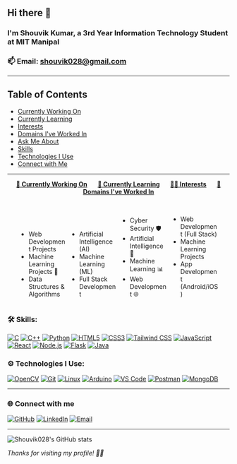 ## Hi there 👋

### I'm **Shouvik Kumar**, a 3rd Year Information Technology Student at **MIT Manipal** 
### 📫 **Email:** [shouvik028@gmail.com](mailto:shouvik028@gmail.com)
---

## Table of Contents
- [Currently Working On](#-im-currently-working-on)
- [Currently Learning](#-im-currently-learning)
- [Interests](#-interests)
- [Domains I've Worked In](#-domains-ive-worked-in)
- [Ask Me About](#-ask-me-about)
- [Skills](#-skills)
- [Technologies I Use](#-technologies-i-use)
- [Connect with Me](#-connect-with-me)

---
<div align="center">

<u><b>🔭 Currently Working On</b></u> &nbsp;&nbsp;&nbsp;&nbsp;
<u><b>🌱 Currently Learning</b></u> &nbsp;&nbsp;&nbsp;&nbsp;
<u><b>👨‍💻 Interests</b></u> &nbsp;&nbsp;&nbsp;&nbsp;
<u><b>🚀 Domains I've Worked In</b></u>  
<br>

<span align="left" style="display:inline-block; width: 22%;">
<ul>
  <li>Web Development Projects</li>
  <li>Machine Learning Projects 🧠</li>
  <li>Data Structures & Algorithms</li>
</ul>
</span>

<span align="left" style="display:inline-block; width: 22%;">
<ul>
  <li>Artificial Intelligence (AI)</li>
  <li>Machine Learning (ML)</li>
  <li>Full Stack Development</li>
</ul>
</span>

<span align="left" style="display:inline-block; width: 22%;">
<ul>
  <li>Cyber Security 🛡️</li>
  <li>Artificial Intelligence 🤖</li>
  <li>Machine Learning 📊</li>
  <li>Web Development 🌐</li>
</ul>
</span>

<span align="left" style="display:inline-block; width: 22%;">
<ul>
  <li>Web Development (Full Stack)</li>
  <li>Machine Learning Projects</li>
  <li>App Development (Android/iOS)</li>
</ul>
</span>

</div>

### 🛠️ Skills:

[![C](https://img.shields.io/badge/C-00599C?style=for-the-badge&logo=c&logoColor=white)](https://en.wikipedia.org/wiki/C_(programming_language))
[![C++](https://img.shields.io/badge/C++-00599C?style=for-the-badge&logo=c%2B%2B&logoColor=white)](https://isocpp.org/)
[![Python](https://img.shields.io/badge/Python-3776AB?style=for-the-badge&logo=python&logoColor=white)](https://python.org)
[![HTML5](https://img.shields.io/badge/HTML5-E34F26?style=for-the-badge&logo=html5&logoColor=white)](https://developer.mozilla.org/en-US/docs/Web/Guide/HTML/HTML5)
[![CSS3](https://img.shields.io/badge/CSS3-1572B6?style=for-the-badge&logo=css3&logoColor=white)](https://developer.mozilla.org/en-US/docs/Web/CSS)
[![Tailwind CSS](https://img.shields.io/badge/Tailwind_CSS-06B6D4?style=for-the-badge&logo=tailwind-css&logoColor=white)](https://tailwindcss.com/)
[![JavaScript](https://img.shields.io/badge/JavaScript-F7DF1E?style=for-the-badge&logo=javascript&logoColor=black)](https://developer.mozilla.org/en-US/docs/Web/JavaScript)
[![React](https://img.shields.io/badge/React-20232A?style=for-the-badge&logo=react&logoColor=61DAFB)](https://reactjs.org/)
[![Node.js](https://img.shields.io/badge/Node.js-339933?style=for-the-badge&logo=nodedotjs&logoColor=white)](https://nodejs.org/)
[![Flask](https://img.shields.io/badge/Flask-000000?style=for-the-badge&logo=flask&logoColor=white)](https://flask.palletsprojects.com/)
[![Java](https://img.shields.io/badge/Java-007396?style=for-the-badge&logo=java&logoColor=white)](https://www.java.com/)

### ⚙️ Technologies I Use:

[![OpenCV](https://img.shields.io/badge/OpenCV-5C3EE8?style=for-the-badge&logo=opencv&logoColor=white)](https://opencv.org/)
[![Git](https://img.shields.io/badge/Git-F05032?style=for-the-badge&logo=git&logoColor=white)](https://git-scm.com/)
[![Linux](https://img.shields.io/badge/Linux-FCC624?style=for-the-badge&logo=linux&logoColor=black)](https://www.linux.org/)
[![Arduino](https://img.shields.io/badge/Arduino-00979D?style=for-the-badge&logo=arduino&logoColor=white)](https://www.arduino.cc/)
[![VS Code](https://img.shields.io/badge/VS_Code-007ACC?style=for-the-badge&logo=visual-studio-code&logoColor=white)](https://code.visualstudio.com/)
[![Postman](https://img.shields.io/badge/Postman-FF6C37?style=for-the-badge&logo=postman&logoColor=white)](https://www.postman.com/)
[![MongoDB](https://img.shields.io/badge/MongoDB-47A248?style=for-the-badge&logo=mongodb&logoColor=white)](https://www.mongodb.com/)

---

### 🌐 Connect with me

[![GitHub](https://img.shields.io/badge/GitHub-181717?style=flat&logo=github&logoColor=white)](https://github.com/Shouvik028)
[![LinkedIn](https://img.shields.io/badge/LinkedIn-blue?style=flat&logo=linkedin)](https://linkedin.com/in/shouvik028)
[![Email](https://img.shields.io/badge/Email-D14836?style=flat&logo=gmail&logoColor=white)](mailto:shouvik028@gmail.com)

---
![Shouvik028's GitHub stats](https://github-readme-stats.vercel.app/api?username=Shouvik028&show_icons=true&theme=radical)


_Thanks for visiting my profile! 👨‍💻_
